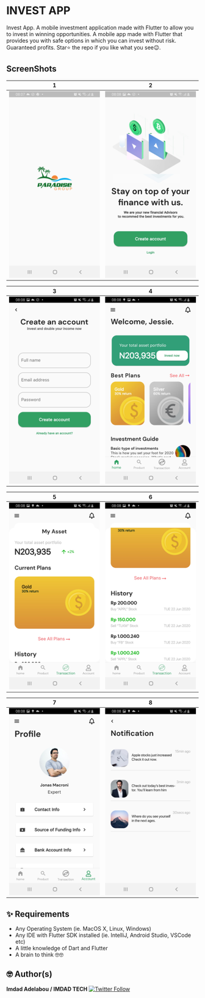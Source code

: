 # INVEST APP

Invest App. A mobile investment application made with Flutter to allow you to invest in winning opportunities.
A mobile app made with Flutter that provides you with safe options in which you can invest without risk. Guaranteed profits.
Star⭐ the repo if you like what you see😉.
## ScreenShots 

| 1 | 2 |
|-------|--------|
|<img src="screenshots/1.jpg" width="400"/>|<img src="screenshots/2.jpg" width="400">|

| 3 | 4 |
|-------|--------|
|<img src="screenshots/3.jpg" width="400"/>|<img src="screenshots/4.jpg" width="400">|

| 5 | 6 |
|-------|--------|
|<img src="screenshots/5.jpg" width="400"/>|<img src="screenshots/6.jpg" width="400">|

| 7 | 8 |
|-------|--------|
|<img src="screenshots/7.jpg" width="400"/>|<img src="screenshots/8.jpg" width="400">|

## ✨ Requirements
* Any Operating System (ie. MacOS X, Linux, Windows)
* Any IDE with Flutter SDK installed (ie. IntelliJ, Android Studio, VSCode etc)
* A little knowledge of Dart and Flutter
* A brain to think 🤓🤓

## 🤓 Author(s)
**Imdad Adelabou / IMDAD TECH** [![Twitter Follow](https://img.shields.io/twitter/follow/IAdelabou?style=social)](https://twitter.com/IAdelabou)
